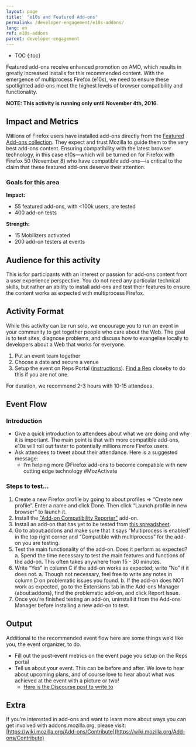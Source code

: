 ```yaml
---
layout: page
title:  "e10s and Featured Add-ons"
permalink: /developer-engagement/e10s-addons/
lang: en
ref: e10s-addons
parent: developer-engagement
---
```


* TOC
{:toc}

Featured add-ons receive enhanced promotion on AMO, which results in greatly increased installs for this recommended content. With the emergence of multiprocess Firefox (e10s), we need to ensure these spotlighted add-ons meet the highest levels of browser compatibility and functionality.

__NOTE: This activity is running only until November 4th, 2016__.

## Impact and Metrics

Millions of Firefox users have installed add-ons directly from the [Featured Add-ons collection](https://addons.mozilla.org/firefox/extensions/?sort=featured). They expect and trust Mozilla to guide them to the very best add-ons content. Ensuring compatibility with the latest browser technology, in this case e10s—which will be turned on for Firefox with Firefox 50 (November 8) who have compatible add-ons—is critical to the claim that these featured add-ons deserve their attention. 

### Goals for this area

__Impact:__

* 55 featured add-ons, with <100k users, are tested
* 400 add-on tests

__Strength:__

* 15 Mobilizers activated
* 200 add-on testers at events

## Audience for this activity

This is for participants with an interest or passion for add-ons content from a user experience perspective. You do not need any particular technical skills, but rather an ability to install add-ons and test their features to ensure the content works as expected with multiprocess Firefox.

## Activity Format

While this activity can be run solo, we encourage you to run an event in your community to get together people who care about the Web. The goal is to test sites, diagnose problems, and discuss how to evangelise locally to developers about a Web that works for everyone.

1. Put an event team together
2. Choose a date and secure a venue
3. Setup the event on Reps Portal ([instructions](https://wiki.mozilla.org/ReMo/SOPs/Event_hosting)). [Find a Rep](https://reps.mozilla.org/people/) closeby to do this if you are not one.

For duration, we recommend 2-3 hours with 10-15 attendees.

## Event Flow

### Introduction

* Give a quick introduction to attendees about what we are doing and why it is important. The main point is that with more compatible add-ons, e10s will roll out faster to potentially millions more Firefox users.
* Ask attendees to tweet about their attendance. Here is a suggested message:
    * I’m helping more @Firefox add-ons to become compatible with new cutting edge technology <link of this page> #MozActivate

### Steps to test...

1. Create a new Firefox profile by going to about:profiles => “Create new profile”. Enter a name and click Done. Then click “Launch profile in new browser” to launch it.
2. Install the ["Add-on Compatibility Reporter"](https://addons.mozilla.org/firefox/addon/add-on-compatibility-reporter/) add-on.
3. Install an add-on that has yet to be tested from [this spreadsheet](https://docs.google.com/spreadsheets/d/1_yalc35gtlbcdJmS0-cKB1CEqE5FU4ti3oA7GFp406g/edit#gid=0).
4. Go to about:addons and make sure that it says “Multiprocess is enabled” in the top right corner and “Compatible with multiprocess” for the add-on you are testing.
5. Test the main functionality of the add-on. Does it perform as expected? 
  a. Spend the time necessary to test the main features and functions of the add-on. This often takes anywhere from 15 - 30 minutes.   
6. Write “Yes” in column C if the add-on works as expected; write “No” if it does not.
  a. Though not necessary, feel free to write any notes in column D on problematic issues you found. 
  b. If the add-on does NOT work as expected, go to the Extensions tab in the Add-ons Manager (about:addons), find the problematic add-on, and click Report Issue. 
7. Once you’re finished testing an add-on, uninstall it from the Add-ons Manager before installing a new add-on to test. 

## Output

Additional to the recommended event flow here are some things we’d like you, the event organizer, to do.

* Fill out the post-event metrics on the event page you setup on the Reps portal
* Tell us about your event. This can be before and after. We love to hear about upcoming plans, and of course love to hear about what was achieved at the event with a picture or two!
    * [Here is the Discourse post to write to](https://discourse.mozilla-community.org/t/activate-mozilla-e10s-compatibility-and-featured-add-ons/11193)

## Extra

If you’re interested in add-ons and want to learn more about ways you can get involved with addons.mozilla.org, please visit: [https://wiki.mozilla.org/Add-ons/Contribute](https://wiki.mozilla.org/Add-ons/Contribute)
